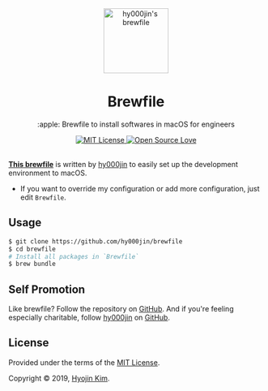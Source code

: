<div align="center">
  <a href="https://github.com/hy000jin/brewfile" title="Brewfile">
    <img alt="hy000jin's brewfile" src="https://raw.githubusercontent.com/hy000jin/i/master/brewfile/icon.png" width="128px" />
  </a>
  <br />
  <h1>Brewfile</h1>
</div>

<p align="center">
  :apple: Brewfile to install softwares in macOS for engineers
</p>

<div align="center">
  <a href="https://opensource.org/licenses/mit-license.php">
    <img alt="MIT License" src="https://badges.frapsoft.com/os/mit/mit.svg?v=103" />
  </a>
  <a href="https://github.com/ellerbrock/open-source-badge/">
    <img alt="Open Source Love" src="https://badges.frapsoft.com/os/v1/open-source.svg?v=103" />
  </a>
</div>

<br />

[**This brewfile**](https://github.com/hy000jin/brewfile) is written by [hy000jin](https://github.com/hy000jin/) to easily set up the development environment to macOS.

- If you want to override my configuration or add more configuration, just edit `Brewfile`.


## Usage

```bash
$ git clone https://github.com/hy000jin/brewfile
$ cd brewfile
# Install all packages in `Brewfile`
$ brew bundle
```


## Self Promotion

Like brewfile? Follow the repository on [GitHub](https://github.com/hy000jin/brewfile). And if you're feeling especially charitable, follow [hy000jin](https://hy000jin.com) on [GitHub](https://github.com/hy000jin).


## License

Provided under the terms of the [MIT License](https://github.com/hy000jin/brewfile/blob/master/LICENSE).

Copyright © 2019, [Hyojin Kim](http://hyooojin.kim).
